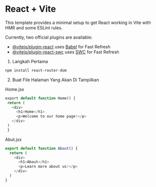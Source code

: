 # React + Vite

This template provides a minimal setup to get React working in Vite with HMR and some ESLint rules.

Currently, two official plugins are available:

- [@vitejs/plugin-react](https://github.com/vitejs/vite-plugin-react/blob/main/packages/plugin-react/README.md) uses [Babel](https://babeljs.io/) for Fast Refresh
- [@vitejs/plugin-react-swc](https://github.com/vitejs/vite-plugin-react-swc) uses [SWC](https://swc.rs/) for Fast Refresh


1. Langkah Pertama

  ```bash
  npm install react-router-dom
  ```
2. Buat File Halaman Yang Akan Di Tampilkan
  <p>Home.jsx</p>

   ```php
   export default function Home() {
    return (
      <div>
        <h1>Home</h1>
        <p>Welcome to our home page!</p>
      </div>
    )
    }
  ```
<p>Abut.jsx</p>

  ```js
  export default function About() {
    return (
      <div>
        <h1>About</h1>
        <p>Learn more about us!</p>
      </div>
    )
  }
  ```
